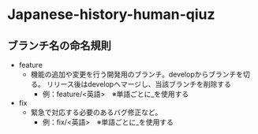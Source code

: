 # Japanese-history-human-qiuz

## ブランチ名の命名規則

- feature
  - 機能の追加や変更を行う開発用のブランチ。developからブランチを切る。 リリース後はdevelopへマージし、当該ブランチを削除する
    - 例：feature/<英語>　※単語ごとに_を使用する
- fix
  - 緊急で対応する必要のあるバグ修正など。  
    - 例：fix/<英語>　※単語ごとに_を使用する

